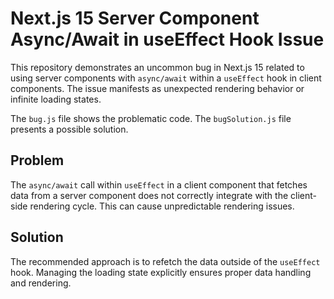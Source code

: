 # Next.js 15 Server Component Async/Await in useEffect Hook Issue

This repository demonstrates an uncommon bug in Next.js 15 related to using server components with `async/await` within a `useEffect` hook in client components.  The issue manifests as unexpected rendering behavior or infinite loading states.

The `bug.js` file shows the problematic code.  The `bugSolution.js` file presents a possible solution.

## Problem
The `async/await` call within `useEffect` in a client component that fetches data from a server component does not correctly integrate with the client-side rendering cycle.  This can cause unpredictable rendering issues.

## Solution
The recommended approach is to refetch the data outside of the `useEffect` hook.  Managing the loading state explicitly ensures proper data handling and rendering.
